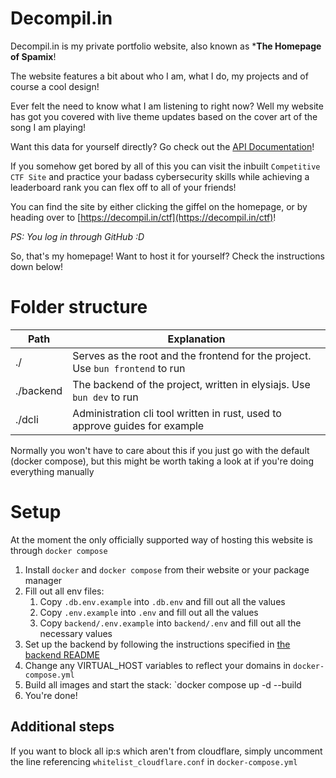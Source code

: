 # Decompil.in

Decompil.in is my private portfolio website, also known as ***The Homepage of Spamix**! 

The website features a bit about who I am, what I do, my projects and of course a cool design! 

Ever felt the need to know what I am listening to right now? Well my website has got you covered with live theme updates based on the cover art of the song I am playing! 

Want this data for yourself directly? Go check out the [API Documentation](https://api.decompil.in/swagger)!

If you somehow get bored by all of this you can visit the inbuilt `Competitive CTF Site` and practice your badass cybersecurity skills while achieving a leaderboard rank you can flex off to all of your friends! 

You can find the site by either clicking the giffel on the homepage, or by heading over to [https://decompil.in/ctf](https://decompil.in/ctf)!

*PS: You log in through GitHub :D* 

So, that's my homepage! Want to host it for yourself? Check the instructions down below!

# Folder structure

| Path      | Explanation                                                                    |
| --------- | ------------------------------------------------------------------------------ |
| ./        | Serves as the root and the frontend for the project. Use `bun frontend` to run |
| ./backend | The backend of the project, written in elysiajs. Use `bun dev` to run          |
| ./dcli    | Administration cli tool written in rust, used to approve guides for example    |

Normally you won't have to care about this if you just go with the default (docker compose), but this might be worth taking a look at if you're doing everything manually

# Setup

At the moment the only officially supported way of hosting this website is through `docker compose`

1. Install `docker` and `docker compose` from their website or your package manager
2. Fill out all env files:
   1. Copy `.db.env.example` into `.db.env` and fill out all the values
   2. Copy `.env.example` into `.env` and fill out all the values
   3. Copy `backend/.env.example` into `backend/.env` and fill out all the necessary values 
3. Set up the backend by following the instructions specified in [the backend README](backend/README.md)
4. Change any VIRTUAL_HOST variables to reflect your domains in `docker-compose.yml`
5. Build all images and start the stack: `docker compose up -d --build
6. You're done!

## Additional steps

If you want to block all ip:s which aren't from cloudflare, simply uncomment the line referencing `whitelist_cloudflare.conf` in `docker-compose.yml`